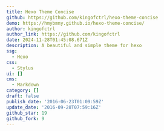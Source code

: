 ```yaml
---
title: Hexo Theme Concise
github: https://github.com/kingofctrl/hexo-theme-concise
demo: https://hmybmny.github.io/hexo-theme-concise/
author: kingofctrl
author_link: https://github.com/kingofctrl
date: 2024-11-28T01:45:08.671Z
description: A beautiful and simple theme for hexo
ssg:
  - Hexo
css:
  - Stylus
ui: []
cms:
  - Markdown
category: []
draft: false
publish_date: '2016-06-23T01:09:59Z'
update_date: '2016-09-28T07:59:16Z'
github_star: 19
github_fork: 9
---
```


